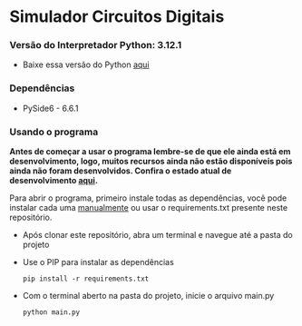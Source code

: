 # Simulador Circuitos Digitais
### Versão do Interpretador Python: 3.12.1
* Baixe essa versão do Python [aqui](https://www.python.org/downloads/release/python-3121/)

### Dependências
* PySide6 - 6.6.1

### Usando o programa
**Antes de começar a usar o programa lembre-se de que ele ainda está em desenvolvimento, logo, muitos recursos ainda não estão disponíveis pois ainda não foram desenvolvidos. Confira o estado atual de desenvolvimento [aqui](https://github.com/users/brunocardosofs/projects/4).**

Para abrir o programa, primeiro instale todas as dependências, você pode instalar cada uma [manualmente](#dependências) ou usar o requirements.txt presente neste repositório.
* Após clonar este repositório, abra um terminal e navegue até a pasta do projeto
* Use o PIP para instalar as dependências

    ~~~
    pip install -r requirements.txt
    ~~~

* Com o terminal aberto na pasta do projeto, inicie o arquivo main.py

    ~~~
    python main.py
    ~~~
